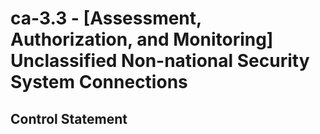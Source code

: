 # ca-3.3 - \[Assessment, Authorization, and Monitoring\] Unclassified Non-national Security System Connections

## Control Statement
